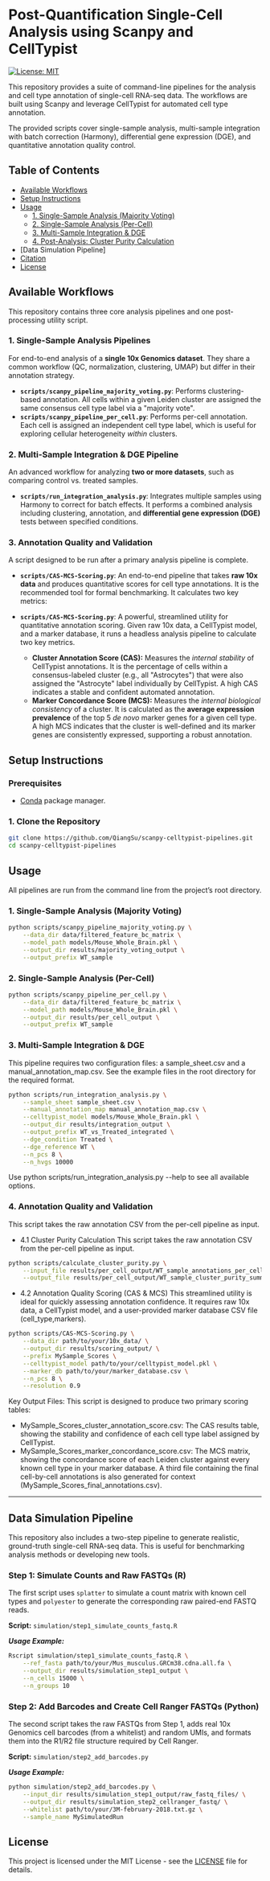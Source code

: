 # Post-Quantification Single-Cell Analysis using Scanpy and CellTypist
[![License: MIT](https://img.shields.io/badge/License-MIT-yellow.svg)](https://opensource.org/licenses/MIT)

This repository provides a suite of command-line pipelines for the analysis and cell type annotation of single-cell RNA-seq data. The workflows are built using Scanpy and leverage CellTypist for automated cell type annotation.

The provided scripts cover single-sample analysis, multi-sample integration with batch correction (Harmony), differential gene expression (DGE), and quantitative annotation quality control.

## Table of Contents
- [Available Workflows](#available-workflows)
- [Setup Instructions](#setup-instructions)
- [Usage](#usage)
  - [1. Single-Sample Analysis (Majority Voting)](#1-single-sample-analysis-majority-voting)
  - [2. Single-Sample Analysis (Per-Cell)](#2-single-sample-analysis-per-cell)
  - [3. Multi-Sample Integration & DGE](#3-multi-sample-integration--dge)
  - [4. Post-Analysis: Cluster Purity Calculation](#4-post-analysis-cluster-purity-calculation)
- [Data Simulation Pipeline]
- [Citation](#citation)
- [License](#license)

## Available Workflows

This repository contains three core analysis pipelines and one post-processing utility script.

### 1. Single-Sample Analysis Pipelines
For end-to-end analysis of a **single 10x Genomics dataset**. They share a common workflow (QC, normalization, clustering, UMAP) but differ in their annotation strategy.

-   **`scripts/scanpy_pipeline_majority_voting.py`**: Performs clustering-based annotation. All cells within a given Leiden cluster are assigned the same consensus cell type label via a "majority vote".
-   **`scripts/scanpy_pipeline_per_cell.py`**: Performs per-cell annotation. Each cell is assigned an independent cell type label, which is useful for exploring cellular heterogeneity *within* clusters.

### 2. Multi-Sample Integration & DGE Pipeline
An advanced workflow for analyzing **two or more datasets**, such as comparing control vs. treated samples.

-   **`scripts/run_integration_analysis.py`**: Integrates multiple samples using Harmony to correct for batch effects. It performs a combined analysis including clustering, annotation, and **differential gene expression (DGE)** tests between specified conditions.

### 3. Annotation Quality and Validation
A script designed to be run after a primary analysis pipeline is complete.

-   **`scripts/CAS-MCS-Scoring.py`**: An end-to-end pipeline that takes **raw 10x data** and produces quantitative scores for cell type annotations. It is the recommended tool for formal benchmarking. It calculates two key metrics:

-   **`scripts/CAS-MCS-Scoring.py`**: A powerful, streamlined utility for quantitative annotation scoring. Given raw 10x data, a CellTypist model, and a marker database, it runs a headless analysis pipeline to calculate two key metrics.

    -  **Cluster Annotation Score (CAS):** Measures the *internal stability* of CellTypist annotations. It is the percentage of cells within a consensus-labeled cluster (e.g., all "Astrocytes") that were also assigned the "Astrocyte" label individually by CellTypist. A high CAS indicates a stable and confident automated annotation.
    -  **Marker Concordance Score (MCS):** Measures the *internal biological consistency* of a cluster. It is calculated as the **average expression prevalence** of the top 5 *de novo* marker genes for a given cell type. A high MCS indicates that the cluster is well-defined and its marker genes are consistently expressed, supporting a robust annotation.


## Setup Instructions

### Prerequisites
- [Conda](https://docs.conda.io/en/latest/miniconda.html) package manager.

### 1. Clone the Repository
```bash
git clone https://github.com/QiangSu/scanpy-celltypist-pipelines.git
cd scanpy-celltypist-pipelines
```

## Usage

All pipelines are run from the command line from the project’s root directory.

### 1. Single-Sample Analysis (Majority Voting)

```bash
python scripts/scanpy_pipeline_majority_voting.py \
    --data_dir data/filtered_feature_bc_matrix \
    --model_path models/Mouse_Whole_Brain.pkl \
    --output_dir results/majority_voting_output \
    --output_prefix WT_sample
```

### 2. Single-Sample Analysis (Per-Cell)

```bash
python scripts/scanpy_pipeline_per_cell.py \
    --data_dir data/filtered_feature_bc_matrix \
    --model_path models/Mouse_Whole_Brain.pkl \
    --output_dir results/per_cell_output \
    --output_prefix WT_sample
```

### 3. Multi-Sample Integration & DGE
This pipeline requires two configuration files: a sample_sheet.csv and a manual_annotation_map.csv. See the example files in the root directory for the required format.

```bash
python scripts/run_integration_analysis.py \
    --sample_sheet sample_sheet.csv \
    --manual_annotation_map manual_annotation_map.csv \
    --celltypist_model models/Mouse_Whole_Brain.pkl \
    --output_dir results/integration_output \
    --output_prefix WT_vs_Treated_integrated \
    --dge_condition Treated \
    --dge_reference WT \
    --n_pcs 8 \
    --n_hvgs 10000
```
Use python scripts/run_integration_analysis.py --help to see all available options.

### 4. Annotation Quality and Validation
This script takes the raw annotation CSV from the per-cell pipeline as input.

- 4.1 Cluster Purity Calculation
This script takes the raw annotation CSV from the per-cell pipeline as input.
```bash
python scripts/calculate_cluster_purity.py \
    --input_file results/per_cell_output/WT_sample_annotations_per_cell_raw.csv \
    --output_file results/per_cell_output/WT_sample_cluster_purity_summary.csv
```
- 4.2 Annotation Quality Scoring (CAS & MCS)
This streamlined utility is ideal for quickly assessing annotation confidence. It requires raw 10x data, a CellTypist model, and a user-provided marker database CSV file (cell_type,markers).
```bash
python scripts/CAS-MCS-Scoring.py \
    --data_dir path/to/your/10x_data/ \
    --output_dir results/scoring_output/ \
    --prefix MySample_Scores \
    --celltypist_model path/to/your/celltypist_model.pkl \
    --marker_db path/to/your/marker_database.csv \
    --n_pcs 8 \
    --resolution 0.9
```
Key Output Files:
This script is designed to produce two primary scoring tables:

-  MySample_Scores_cluster_annotation_score.csv: The CAS results table, showing the stability and confidence of each cell type label assigned by CellTypist.
-  MySample_Scores_marker_concordance_score.csv: The MCS matrix, showing the concordance score of each Leiden cluster against every known cell type in your marker database.
A third file containing the final cell-by-cell annotations is also generated for context (MySample_Scores_final_annotations.csv).

---

## Data Simulation Pipeline

This repository also includes a two-step pipeline to generate realistic, ground-truth single-cell RNA-seq data. This is useful for benchmarking analysis methods or developing new tools.

### Step 1: Simulate Counts and Raw FASTQs (R)

The first script uses `splatter` to simulate a count matrix with known cell types and `polyester` to generate the corresponding raw paired-end FASTQ reads.

**Script:** `simulation/step1_simulate_counts_fastq.R`

**_Usage Example:_**
```bash
Rscript simulation/step1_simulate_counts_fastq.R \
    --ref_fasta path/to/your/Mus_musculus.GRCm38.cdna.all.fa \
    --output_dir results/simulation_step1_output \
    --n_cells 15000 \
    --n_groups 10
```
### Step 2: Add Barcodes and Create Cell Ranger FASTQs (Python)

The second script takes the raw FASTQs from Step 1, adds real 10x Genomics cell barcodes (from a whitelist) and random UMIs, and formats them into the R1/R2 file structure required by Cell Ranger.

**Script:** `simulation/step2_add_barcodes.py`

**_Usage Example:_**
```bash
python simulation/step2_add_barcodes.py \
    --input_dir results/simulation_step1_output/raw_fastq_files/ \
    --output_dir results/simulation_step2_cellranger_fastq/ \
    --whitelist path/to/your/3M-february-2018.txt.gz \
    --sample_name MySimulatedRun
```

## License
This project is licensed under the MIT License - see the [LICENSE](LICENSE) file for details.
